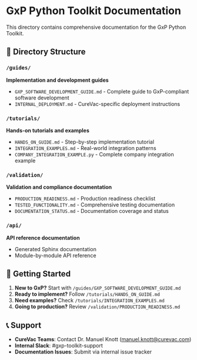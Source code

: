 # GxP Python Toolkit Documentation

This directory contains comprehensive documentation for the GxP Python Toolkit.

## 📁 Directory Structure

### `/guides/`
**Implementation and development guides**
- `GXP_SOFTWARE_DEVELOPMENT_GUIDE.md` - Complete guide to GxP-compliant software development
- `INTERNAL_DEPLOYMENT.md` - CureVac-specific deployment instructions

### `/tutorials/`
**Hands-on tutorials and examples**
- `HANDS_ON_GUIDE.md` - Step-by-step implementation tutorial
- `INTEGRATION_EXAMPLES.md` - Real-world integration patterns
- `COMPANY_INTEGRATION_EXAMPLE.py` - Complete company integration example

### `/validation/`
**Validation and compliance documentation**
- `PRODUCTION_READINESS.md` - Production readiness checklist
- `TESTED_FUNCTIONALITY.md` - Comprehensive testing documentation
- `DOCUMENTATION_STATUS.md` - Documentation coverage and status

### `/api/`
**API reference documentation**
- Generated Sphinx documentation
- Module-by-module API reference

## 🚀 Getting Started

1. **New to GxP?** Start with `/guides/GXP_SOFTWARE_DEVELOPMENT_GUIDE.md`
2. **Ready to implement?** Follow `/tutorials/HANDS_ON_GUIDE.md`
3. **Need examples?** Check `/tutorials/INTEGRATION_EXAMPLES.md`
4. **Going to production?** Review `/validation/PRODUCTION_READINESS.md`

## 📞 Support

- **CureVac Teams**: Contact Dr. Manuel Knott (manuel.knott@curevac.com)
- **Internal Slack**: #gxp-toolkit-support
- **Documentation Issues**: Submit via internal issue tracker